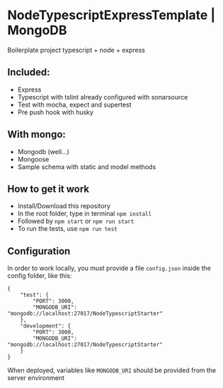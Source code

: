 # NodeTypescriptExpressTemplate | MongoDB
Boilerplate project typescript + node + express

## Included:
  * Express
  * Typescript with tslint already configured with sonarsource
  * Test with mocha, expect and supertest
  * Pre push hook with husky
  
## With mongo:
  * Mongodb (well...)
  * Mongoose
  * Sample schema with static and model methods
  
## How to get it work
 * Install/Download this repository
 * In the root folder, type in terminal ```npm install```
 * Followed by ```npm start``` or ```npm run start```
 * To run the tests, use ```npm run test```

## Configuration
In order to work locally, you must provide a file ```config.json``` inside the config folder, like this:

```
{
    "test": {
        "PORT": 3000,
        "MONGODB_URI": "mongodb://localhost:27017/NodeTypescriptStarter"
    },
    "development": {
        "PORT": 3000,
        "MONGODB_URI": "mongodb://localhost:27017/NodeTypescriptStarter"
    }
}
```

When deployed, variables like ```MONGODB_URI``` should be provided from the server environment


